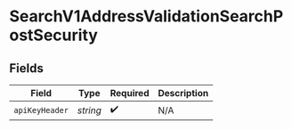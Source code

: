# SearchV1AddressValidationSearchPostSecurity


## Fields

| Field              | Type               | Required           | Description        |
| ------------------ | ------------------ | ------------------ | ------------------ |
| `apiKeyHeader`     | *string*           | :heavy_check_mark: | N/A                |
